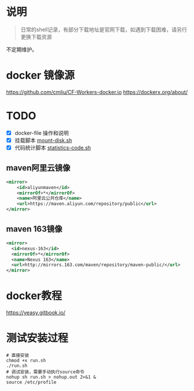 # 说明
> 日常的shell记录，有部分下载地址是官网下载，如遇到下载困难，请另行更换下载资源

不定期维护。

# docker 镜像源
https://github.com/cmliu/CF-Workers-docker.io
https://dockerx.org/about/



# TODO
- [x] docker-file 操作和说明
- [x] 挂载脚本 [mount-disk.sh](mount-disk.sh)
- [x] 代码统计脚本 [statistics-code.sh](statistics-code.sh)

## maven阿里云镜像
```xml
<mirror>
    <id>aliyunmaven</id>
    <mirrorOf>*</mirrorOf>
    <name>阿里云公共仓库</name>
    <url>https://maven.aliyun.com/repository/public</url>
</mirror>
```

## maven 163镜像
```xml
<mirror>
  <id>nexus-163</id>
  <mirrorOf>*</mirrorOf>
  <name>Nexus 163</name>
  <url>http://mirrors.163.com/maven/repository/maven-public/</url>
</mirror>
```

# docker教程
https://yeasy.gitbook.io/

# 测试安装过程
```shell
# 直接安装
chmod +x run.sh
./run.sh
# 调试安装，需要手动执行source命令
nohup sh run.sh > nohup.out 2>&1 &
source /etc/profile
```
